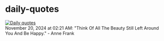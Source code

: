 # daily-quotes
[![Daily quotes](https://github.com/ceepu8/daily-quotes/actions/workflows/daily-quote.yml/badge.svg)](https://github.com/ceepu8/daily-quotes/actions/workflows/daily-quote.yml)<br/>
November 20, 2024 at 02:21 AM: "Think Of All The Beauty Still Left Around You And Be Happy." - Anne Frank
